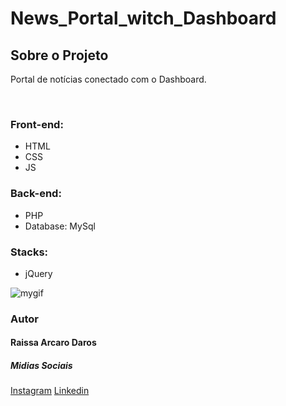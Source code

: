 # News_Portal_witch_Dashboard
<h2>Sobre o Projeto</h2>
<p>Portal de notícias conectado com o Dashboard.</p>
<br />
<h3>Front-end:</h3>
<ul>
  <li>HTML</li>
  <li>CSS</li>
  <li>JS</li>
</ul>
<h3>Back-end:</h3>
<ul>
  <li>PHP</li>
  <li>Database: MySql</li>
</ul>
<h3>Stacks:</h3>
<ul>
  <li>jQuery</li>
</ul>

![mygif](https://user-images.githubusercontent.com/82960240/138618576-4e9654a7-91c3-4574-850c-b828f57bf98d.gif)


<h3>Autor</h3>
<h4>Raissa Arcaro Daros</h4>

<h5>Midias Sociais</h5>
<a href="https://www.instagram.com/raissa_dev/">Instagram</a>
<a href="https://www.linkedin.com/in/raissa-dev-69986a214/">Linkedin</a>

